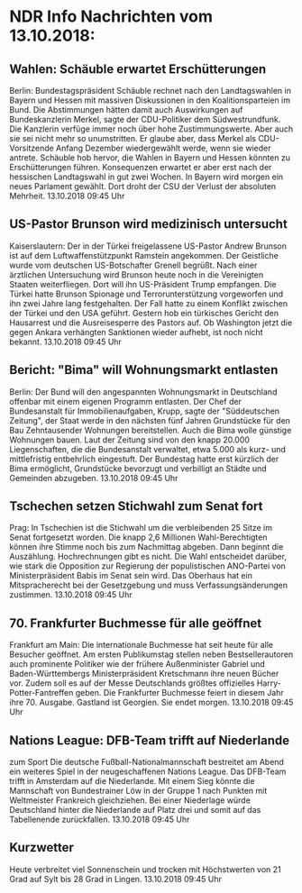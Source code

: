 # NDR Info Nachrichten vom 13.10.2018:


## Wahlen: Schäuble erwartet Erschütterungen
Berlin: Bundestagspräsident Schäuble rechnet nach den Landtagswahlen in Bayern und Hessen mit massiven Diskussionen in den Koalitionsparteien im Bund. Die Abstimmungen hätten damit auch Auswirkungen auf Bundeskanzlerin Merkel, sagte der CDU-Politiker dem Südwestrundfunk. Die Kanzlerin verfüge immer noch über hohe Zustimmungswerte. Aber auch sie sei nicht mehr so unumstritten. Er glaube aber, dass Merkel als CDU-Vorsitzende Anfang Dezember wiedergewählt werde, wenn sie wieder antrete. Schäuble hob hervor, die Wahlen in Bayern und Hessen könnten zu Erschütterungen führen. Konsequenzen erwartet er aber erst nach der hessischen Landtagswahl in gut zwei Wochen. In Bayern wird morgen ein neues Parlament gewählt. Dort droht der CSU der Verlust der absoluten Mehrheit. 13.10.2018 09:45 Uhr 

## US-Pastor Brunson wird medizinisch untersucht
Kaiserslautern: Der in der Türkei freigelassene US-Pastor Andrew Brunson ist auf dem Luftwaffenstützpunkt Ramstein angekommen. Der Geistliche wurde vom deutschen US-Botschafter Grenell begrüßt. Nach einer ärztlichen Untersuchung wird Brunson heute noch in die Vereinigten Staaten weiterfliegen. Dort will ihn US-Präsident Trump empfangen. Die Türkei hatte Brunson Spionage und Terrorunterstützung vorgeworfen und ihn zwei Jahre lang festgehalten. Der Fall hatte zu einem Konflikt zwischen der Türkei und den USA geführt. Gestern hob ein türkisches Gericht den Hausarrest und die Ausreisesperre des Pastors auf. Ob Washington jetzt die  gegen Ankara verhängten Sanktionen wieder aufhebt, ist noch nicht bekannt. 13.10.2018 09:45 Uhr 

## Bericht: "Bima" will Wohnungsmarkt entlasten
Berlin: Der Bund will den angespannten Wohnungsmarkt in Deutschland offenbar mit einem eigenen Programm entlasten. Der Chef der Bundesanstalt für Immobilienaufgaben, Krupp, sagte der "Süddeutschen Zeitung", der Staat werde in den nächsten fünf Jahren Grundstücke für den Bau Zehntausender Wohnungen bereitstellen. Auch die Bima wolle günstige Wohnungen bauen. Laut der Zeitung sind von den knapp 20.000 Liegenschaften, die die Bundesanstalt verwaltet, etwa 5.000 als kurz- und mittlefristig entbehrlich eingestuft. Der Bundestag hatte erst kürzlich der Bima ermöglicht, Grundstücke bevorzugt und verbilligt an Städte und Gemeinden abzugeben. 13.10.2018 09:45 Uhr 

## Tschechen setzen Stichwahl zum Senat fort
Prag: In Tschechien ist die Stichwahl um die verbleibenden 25 Sitze im Senat fortgesetzt worden. Die knapp 2,6 Millionen Wahl-Berechtigten können ihre Stimme noch bis zum Nachmittag abgeben. Dann beginnt die Auszählung. Hochrechnungen gibt es nicht. Die Wahl entscheidet darüber, wie stark die Opposition zur Regierung der populistischen ANO-Partei von Ministerpräsident Babis im Senat sein wird. Das Oberhaus hat ein Mitspracherecht bei der Gesetzgebung und muss Verfassungsänderungen zustimmen. 13.10.2018 09:45 Uhr 

## 70. Frankfurter Buchmesse für alle geöffnet
Frankfurt am Main: Die internationale Buchmesse hat seit heute für alle Besucher geöffnet. Am ersten Publikumstag stellen neben Bestsellerautoren auch prominente Politiker wie der frühere Außenminister Gabriel und Baden-Württembergs  Ministerpräsident Kretschmann ihre neuen Bücher vor. Zudem soll es auf der Messe Deutschlands größtes offizielles Harry-Potter-Fantreffen geben. Die Frankfurter Buchmesse feiert in diesem Jahr ihre 70. Ausgabe. Gastland ist Georgien. Sie endet morgen. 13.10.2018 09:45 Uhr 

## Nations League: DFB-Team trifft auf Niederlande
zum Sport Die deutsche Fußball-Nationalmannschaft bestreitet am Abend ein weiteres Spiel in der neugeschaffenen Nations League. Das DFB-Team trifft in Amsterdam auf die Niederlande. Mit einem Sieg könnte die Mannschaft von Bundestrainer Löw in der Gruppe 1 nach Punkten mit Weltmeister Frankreich gleichziehen. Bei einer Niederlage würde Deutschland hinter die Niederlande auf Platz drei und somit auf das Tabellenende zurückfallen. 13.10.2018 09:45 Uhr 

## Kurzwetter
Heute verbreitet viel Sonnenschein und trocken mit Höchstwerten von 21 Grad auf Sylt bis 28 Grad in Lingen. 13.10.2018 09:45 Uhr 

